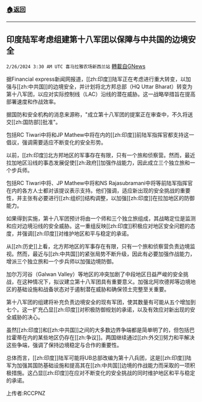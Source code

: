###  [:house:返回](README.md)
---


## 印度陆军考虑组建第十八军团以保障与中共国的边境安全
`2/26/2024 3:30 AM UTC 喜马拉雅农场新西兰站` [轉載自GNews](https://gnews.org/articles/2340873)

据Financial express新闻网报道，[[zh:印度]]陆军正在考虑进行重大转变，以加强与[[zh:中共国]]的边境安全，并计划将北方邦总部（HQ Uttar Bharat）转变为第十八军团，以应对实际控制线（LAC）沿线的潜在威胁。这一战略举措旨在提高部署速度和作战效率。

据国防和安全机构的消息来源称，"成立第十八军团的提案正在审查中，不久将送交[[zh:国防部]]批准"。

包括RC Tiwari中将和JP Mathew中将在内的[[zh:印度]]前陆军指挥官都支持这一倡议，强调需要适应不断变化的安全形势。

以前，[[zh:印度]]北方邦地区的军事存在有限，只有一个旅和侦察营。然而，最近拉加地区沿线的事态发展促使[[zh:政府]]加强作战能力，因此成立三个独立旅和一个步兵师。

包括RC Tiwari中将、JP Mathew中将和NS Rajasubramani中将等前陆军指挥官在内的各方人士都对该提议表示支持。他们强调，适应新出现的安全挑战的重要性，并主张有必要进行[[zh:组织]]结构调整，以加强[[zh:印度]]在拉加地区的防御能力。

如果得到实施，第十八军团预计将由一个师和三个独立旅组成，其战略定位是监测和应对边境沿线的安全威胁。这一重组反映[[zh:印度]]积极应对地区安全问题的态度，并强调[[zh:印度]]对维护地区和平与稳定的承诺。

从[[zh:历史]]上看，北方邦地区的军事存在有限，只有一个旅和侦察营负责边境监视。然而，最近与[[zh:中共国]]的紧张局势不断升级，因此有必要加强作战能力，增派三个独立旅和一个步兵师以加强边境防御。

加尔万河谷（Galwan Valley）等地区的冲突加剧了中段地区日益严峻的安全挑战，在这种情况下，拟议建立第十八军团具有重要意义。加强北阿坎德邦等边境地区的基础设施和战备状态对于遏制潜在威胁和确保领土完整至关重要。

第十八军团的组建将补充负责边境安全的现有军团，使其数量有可能从五个增加到七个。这一扩充凸显[[zh:印度]]对积极防御规划的承诺，以及有效应对新出现的安全威胁的决心。

虽然[[zh:印度]]和[[zh:中共国]]之间的大多数边界争端都是简单明了的，但包括巴拉霍蒂在内的某些地区仍存在[[zh:争议]]。两国继续通过[[zh:外交]]努力和平解决这些争端，强调了保持边境稳定与合作的重要性。

总体而言，[[zh:印度]]陆军可能将UB总部改编为第十八兵团，这是[[zh:印度]]陆军为加强其国防基础设施和提高其在[[zh:中共国]]边境的作战能力而采取的一项积极措施。这凸显[[zh:印度]]在应对不断变化的安全挑战的同时维护地区和平与稳定的承诺。

上传者:RCCPNZ

